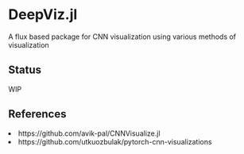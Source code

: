 # DeepViz.jl
A flux based package for CNN visualization using various methods of visualization

## Status
WIP

## References
<li> https://github.com/avik-pal/CNNVisualize.jl</li>
<li> https://github.com/utkuozbulak/pytorch-cnn-visualizations</li>

